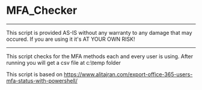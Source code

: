 # MFA_Checker

*********************************************************************************
This script is provided AS-IS without any warranty to any damage that may occured.
If you are using it it's AT YOUR OWN RISK!
*********************************************************************************

This script checks for the MFA methods each and every user is using.
After running you will get a csv file at c:\temp folder


This script is based on https://www.alitajran.com/export-office-365-users-mfa-status-with-powershell/
